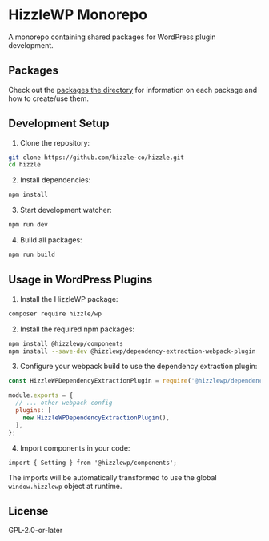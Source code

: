 # HizzleWP Monorepo

A monorepo containing shared packages for WordPress plugin development.

## Packages

Check out the [packages the directory](https://github.com/hizzle-co/hizzle/tree/main/packages) for information on each package and how to create/use them.

## Development Setup

1. Clone the repository:
```bash
git clone https://github.com/hizzle-co/hizzle.git
cd hizzle
```

2. Install dependencies:
```bash
npm install
```

3. Start development watcher:
```bash
npm run dev
```

4. Build all packages:
```bash
npm run build
```

## Usage in WordPress Plugins

1. Install the HizzleWP package:
```bash
composer require hizzle/wp
```

2. Install the required npm packages:
```bash
npm install @hizzlewp/components
npm install --save-dev @hizzlewp/dependency-extraction-webpack-plugin
```

3. Configure your webpack build to use the dependency extraction plugin:
```js
const HizzleWPDependencyExtractionPlugin = require('@hizzlewp/dependency-extraction-webpack-plugin');

module.exports = {
  // ... other webpack config
  plugins: [
    new HizzleWPDependencyExtractionPlugin(),
  ],
};
```

4. Import components in your code:
```tsx
import { Setting } from '@hizzlewp/components';
```

The imports will be automatically transformed to use the global `window.hizzlewp` object at runtime.

## License

GPL-2.0-or-later